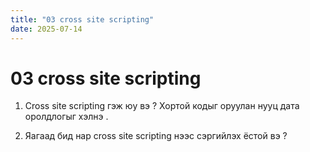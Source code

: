 ```yaml
---
title: "03 cross site scripting"
date: 2025-07-14
---
```


# 03 cross site scripting

1. Cross site scripting гэж юу вэ ?
   Хортой кодыг оруулан нууц дата оролдлогыг хэлнэ .

2. Яагаад бид нар cross site scripting нээс сэргийлэх ёстой вэ ?

